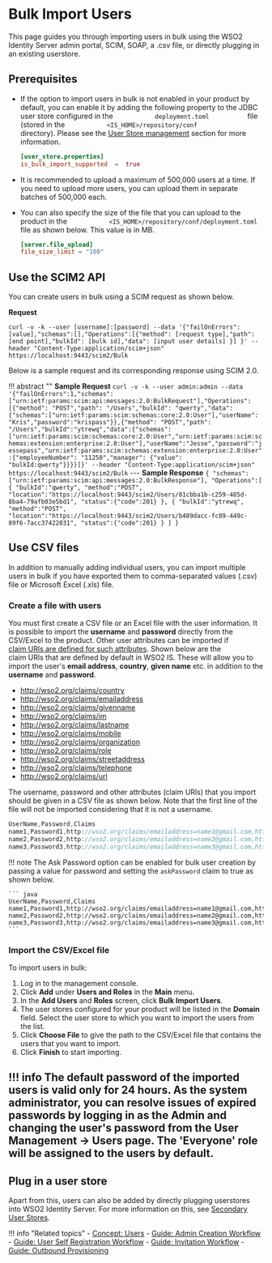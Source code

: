 # Bulk Import Users

This page guides you through importing users in bulk using the WSO2 Identity Server admin portal, SCIM, SOAP, a .csv file, or directly plugging in an existing userstore. 

## Prerequisites

-   If the option to import users in bulk is not enabled in your product
    by default, you can enable it by adding the following property to
    the JDBC user store configured in the
    `            deployment.toml           ` file (stored in the
    `            <IS_HOME>/repository/conf           ` directory).
    Please see the [User Store management]({{base_path}}/deploy/configure-the-primary-user-store) section for more
    information.

    ```toml
    [user_store.properties]
    is_bulk_import_supported  =  true
    ```

-   It is recommended to upload a maximum of 500,000 users at a time. If
    you need to upload more users, you can upload them in separate
    batches of 500,000 each.
-   You can also specify the size of the file that you can upload to the
    product in the
    `            <IS_HOME>/repository/conf/deployment.toml           `
    file as shown below. This value is in MB.

    ``` toml
    [server.file_upload]
    file_size_limit = "100"
    ```

## Use the SCIM2 API
You can create users in bulk using a SCIM request as shown below. 

**Request**

```curl
curl -v -k --user [username]:[password] --data '{"failOnErrors": [value],"schemas":[],"Operations":[{"method": [request type],"path": [end point],"bulkId": [bulk id],"data": [input user details] }] }' --header "Content-Type:application/scim+json" https://localhost:9443/scim2/Bulk
```

Below is a sample request and its corresponding response using SCIM 2.0. 

!!! abstract ""
    **Sample Request**
    ```
    curl -v -k --user admin:admin --data '{"failOnErrors":1,"schemas":["urn:ietf:params:scim:api:messages:2.0:BulkRequest"],"Operations":[{"method": "POST","path": "/Users","bulkId": "qwerty","data":{"schemas":["urn:ietf:params:scim:schemas:core:2.0:User"],"userName": "Kris","password":"krispass"}},{"method": "POST","path": "/Users","bulkId":"ytrewq","data":{"schemas":["urn:ietf:params:scim:schemas:core:2.0:User","urn:ietf:params:scim:schemas:extension:enterprise:2.0:User"],"userName":"Jesse","password":"jessepass","urn:ietf:params:scim:schemas:extension:enterprise:2.0:User":{"employeeNumber": "11250","manager": {"value": "bulkId:qwerty"}}}}]}' --header "Content-Type:application/scim+json" https://localhost:9443/scim2/Bulk
    ```
    ---
    **Sample Response**
    ```
    {
        "schemas":["urn:ietf:params:scim:api:messages:2.0:BulkResponse"],
        "Operations":[
            {
                "bulkId":"qwerty",
                "method":"POST",
                "location":"https://localhost:9443/scim2/Users/81cbba1b-c259-485d-8ba4-79afb03e5bd1",
                "status":{"code":201}
            },
            {
                "bulkId":"ytrewq",
                "method":"POST",
                "location":"https://localhost:9443/scim2/Users/b489dacc-fc89-449c-89f6-7acc37422031",
                "status":{"code":201}
            }
        ]
    }
    ```

## Use CSV files

In addition to manually adding individual users, you can import multiple
users in bulk if you have exported them to comma-separated values (.csv)
file or Microsoft Excel (.xls) file.

### Create a file with users

You must first create a CSV file or an Excel file with the user
information. It is possible to import the **username** and **password**
directly from the CSV/Excel to the product. Other user attributes can be
imported if [claim URls are defined for such
attributes]({{base_path}}/guides/identity-lifecycles/manage-user-attributes). Shown below are the
claim URls that are defined by default in WSO2 IS. These will allow you
to import the user's **email address**, **country**, **given name**
etc. in addition to the **username** and **password**.

-   http://wso2.org/claims/country
-   http://wso2.org/claims/emailaddress
-   http://wso2.org/claims/givenname
-   http://wso2.org/claims/im
-   http://wso2.org/claims/lastname
-   http://wso2.org/claims/mobile
-   http://wso2.org/claims/organization
-   http://wso2.org/claims/role
-   http://wso2.org/claims/streetaddress
-   http://wso2.org/claims/telephone
-   http://wso2.org/claims/url

The username, password and other attributes (claim URls) that you import
should be given in a CSV file as shown below. Note that the first line
of the file will not be imported considering that it is not a username.

``` java
UserName,Password,Claims
name1,Password1,http://wso2.org/claims/emailaddress=name1@gmail.com,http://wso2.org/claims/country=France
name2,Password2,http://wso2.org/claims/emailaddress=name2@gmail.com,http://wso2.org/claims/country=France
name3,Password3,http://wso2.org/claims/emailaddress=name3@gmail.com,http://wso2.org/claims/country=France
```

!!! note
    The Ask Password option can be enabled for bulk user creation by passing a value for password and setting the `askPassword` claim to true as shown below.
    
    ``` java
    UserName,Password,Claims
    name1,Password1,http://wso2.org/claims/emailaddress=name1@gmail.com,http://wso2.org/claims/country=France
    name2,Password2,http://wso2.org/claims/emailaddress=name2@gmail.com,http://wso2.org/claims/country=France     	     name3,Password3,http://wso2.org/claims/emailaddress=name3@gmail.com,http://wso2.org/claims/country=France,http://wso2.org/claims/identity/askPassword=true
    ```

### Import the CSV/Excel file

To import users in bulk:

1.  Log in to the management console.
2.  Click **Add** under **Users and Roles** in the **Main** menu.
3.  In the **Add Users** and **Roles** screen, click **Bulk Import
    Users**.
4.  The user stores configured for your product will be listed in the
    **Domain** field. Select the user store to which you want to import
    the users from the list.
5.  Click **Choose File** to give the path to the CSV/Excel file that
    contains the users that you want to import.
6.  Click **Finish** to start importing.

!!! info
      The default password of the imported users is valid only for 24 hours.
      As the system administrator, you can resolve issues of expired passwords
      by logging in as the Admin and changing the user's password from the
      **User Management -\>** **Users** page. The 'Everyone' role will be
      assigned to the users by default.
----

## Plug in a user store

Apart from this, users can also be added by directly plugging userstores into WSO2 Identity Server. For more information on this, see [Secondary User Stores]({{base_path}}/deploy/configure-secondary-user-stores/).

!!! info "Related topics"
    - [Concept: Users]({{base_path}}/references/concepts/user-management/users)
    - [Guide: Admin Creation Workflow]({{base_path}}/guides/identity-lifecycles/admin-creation-workflow) 
    - [Guide: User Self Registration Workflow]({{base_path}}/guides/identity-lifecycles/self-registration-workflow)
    - [Guide: Invitation Workflow]({{base_path}}/guides/identity-lifecycles/invitation-workflow) 
    - [Guide: Outbound Provisioning]({{base_path}}/guides/identity-lifecycles/outbound-provisioning)
    
